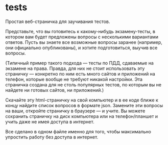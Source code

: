 tests
=====

Простая веб-страничка для заучивания тестов.

Представьте, что вы готовитесь к какому-нибудь экзамену-тесты, 
в котором вам будет предложены вопросы с несколькими вариантами ответов.
Пусть вы знаете все возможные вопросы заранее (например, они официально опубликованы),
и хотите подготовиться, выучив все вопросы.

(Типичный пример такого подхода — тесты по ПДД, сдаваемые на экзамене на права. 
Правда, для них не стоит использовать эту страничку — конкретно по ним есть много сайтов и приложений на телефон, 
которые вообще не требуют никакой настройки.
Эта страничка создана для не столь популярных тестов, по которым вы не найдете ни готовых сайтов, ни приложений.)

Скачайте эту html-страничку на свой компьютер и в ее коде ближе к концу найдите список вопросов в формате json.
Замените эти вопросы на ваши, откройте страничку в браузере — и учите.
Вы можете сохранить страничку на диск компьютера или на телефон/планшет и учить даже не имея доступа в интернет.

Все сделано в одном файле именно для того, чтобы максимально упростить работу без доступа в интернет.
